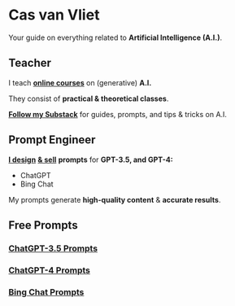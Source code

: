 # Cas van Vliet

Your guide on everything related to **Artificial Intelligence (A.I.)**.

## Teacher

I teach [**online courses**](https://www.volksuniversiteitamsterdam.nl/) on (generative) **A.I.**

They consist of **practical & theoretical classes**.

**[Follow my Substack](https://casvanvliet.substack.com)** for guides, prompts, and tips & tricks on A.I. 

## Prompt Engineer

[**I design**](https://github.com/cas-van-vliet/chatgpt-prompts) [**& sell**](https://prompthero.com/casvanvliet) **prompts** for **GPT-3.5, and GPT-4:** 

- ChatGPT
- Bing Chat

My prompts generate **high-quality content** & **accurate results**.

## Free Prompts

### [ChatGPT-3.5 Prompts](https://github.com/cas-van-vliet/chatgpt-prompts)

### [ChatGPT-4 Prompts](https://github.com/cas-van-vliet/chatgpt-4-prompts)

### [Bing Chat Prompts](https://github.com/cas-van-vliet/bing-chat-prompts)

<!---
cas-van-vliet/cas-van-vliet is a ✨ special ✨ repository because its `README.md` (this file) appears on your GitHub profile.
You can click the Preview link to take a look at your changes.
--->
